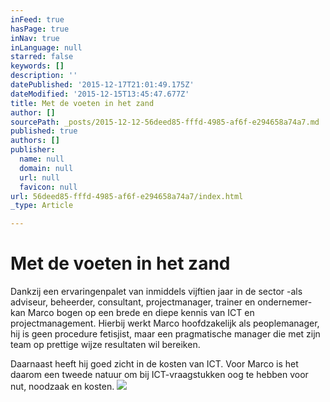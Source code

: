 ```yaml
---
inFeed: true
hasPage: true
inNav: true
inLanguage: null
starred: false
keywords: []
description: ''
datePublished: '2015-12-17T21:01:49.175Z'
dateModified: '2015-12-15T13:45:47.677Z'
title: Met de voeten in het zand
author: []
sourcePath: _posts/2015-12-12-56deed85-fffd-4985-af6f-e294658a74a7.md
published: true
authors: []
publisher:
  name: null
  domain: null
  url: null
  favicon: null
url: 56deed85-fffd-4985-af6f-e294658a74a7/index.html
_type: Article

---
```

# Met de voeten in het zand

Dankzij een ervaringenpalet
van inmiddels vijftien jaar in de sector -als adviseur, beheerder, consultant,
projectmanager, trainer en ondernemer- kan Marco bogen op een brede en diepe
kennis van ICT en projectmanagement. Hierbij werkt Marco hoofdzakelijk als
peoplemanager, hij is geen procedure fetisjist, maar een pragmatische manager
die met zijn team op prettige wijze resultaten wil bereiken.

Daarnaast heeft hij goed zicht in de kosten
van ICT. Voor Marco is het daarom een tweede natuur om bij ICT-vraagstukken oog
te hebben voor nut, noodzaak en kosten.
![](https://the-grid-user-content.s3-us-west-2.amazonaws.com/8f9f9297-55ce-4ee3-8e63-6687e0d3b33a.jpg)